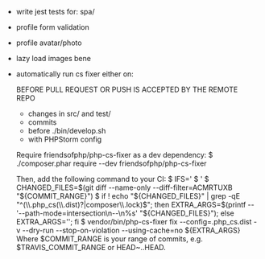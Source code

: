 - write jest tests for: spa/
- profile form validation
- profile avatar/photo
- lazy load images bene
- automatically run cs fixer either on:

    BEFORE PULL REQUEST OR PUSH IS ACCEPTED BY THE REMOTE REPO


  - changes in src/ and test/
  - commits
  - before ./bin/develop.sh
  - with PHPStorm config 
  
  Require friendsofphp/php-cs-fixer as a dev dependency:
  $ ./composer.phar require --dev friendsofphp/php-cs-fixer
  
  Then, add the following command to your CI:
  $ IFS='
  $ '
  $ CHANGED_FILES=$(git diff --name-only --diff-filter=ACMRTUXB "${COMMIT_RANGE}")
  $ if ! echo "${CHANGED_FILES}" | grep -qE "^(\\.php_cs(\\.dist)?|composer\\.lock)$"; then EXTRA_ARGS=$(printf -- '--path-mode=intersection\n--\n%s' "${CHANGED_FILES}"); else EXTRA_ARGS=''; fi
  $ vendor/bin/php-cs-fixer fix --config=.php_cs.dist -v --dry-run --stop-on-violation --using-cache=no ${EXTRA_ARGS}
  Where $COMMIT_RANGE is your range of commits, e.g. $TRAVIS_COMMIT_RANGE or HEAD~..HEAD.
